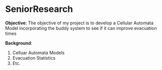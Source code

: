 # SeniorResearch
 
**Objective**: The objective of my project is to develop a Cellular Automata Model incorporating the buddy system to see if it can improve evacuation times

**Background**:

1. Celluar Automata Models
2. Evacuation Statistics
3. Etc.
